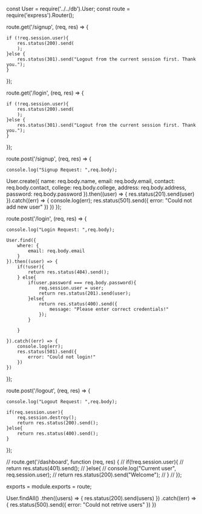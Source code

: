 const User = require('../../db').User;
const route = require('express').Router();

route.get('/signup', (req, res) => {

    if (!req.session.user){
        res.status(200).send(
        );
    }else {
        res.status(301).send("Logout from the current session first. Thank you.");
    }
});

route.get('/login', (req, res) => {

    if (!req.session.user){
        res.status(200).send(
        );
    }else {
        res.status(301).send("Logout from the current session first. Thank you.");
    }
});

route.post('/signup', (req, res) => {

    console.log("Signup Request: ",req.body);

   User.create({
       name: req.body.name,
       email: req.body.email,
       contact: req.body.contact,
       college: req.body.college,
       address: req.body.address,
       password: req.body.password
   }).then((user) => {
       res.status(201).send(user)
   }).catch((err) => {
       console.log(err);
       res.status(501).send({
           error: "Could not add new user"
       })
   })
});

route.post('/login', (req, res) => {

    console.log("Login Request: ",req.body);

    User.find({
        where: {
            email: req.body.email
        }
    }).then((user) => {
        if(!user){
            return res.status(404).send();
        } else{
            if(user.password === req.body.password){
                req.session.user = user;
                return res.status(201).send(user);
            }else{
                return res.status(400).send({
                    message: "Please enter correct credentials!"
                });
            }

        }

    }).catch((err) => {
        console.log(err);
        res.status(501).send({
            error: "Could not login!"
        })
    })
});

route.post('/logout', (req, res) => {

    console.log("Logout Request: ",req.body);

    if(req.session.user){
        req.session.destroy();
        return res.status(200).send();
    }else{
        return res.status(400).send();
    }
});

// route.get('/dashboard', function (req, res) {
//     if(!req.session.user){
//         return res.status(401).send();
//     }else{
//         console.log("Current user", req.session.user);
//         return res.status(200).send("Welcome");
//     }
// });

exports = module.exports = route;

User.findAll()
        .then((users) => {
            res.status(200).send(users)
        })
        .catch((err) => {
            res.status(500).send({
                error: "Could not retrive users"
            })
        })
